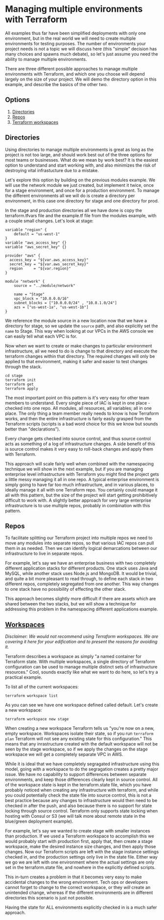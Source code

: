 # Managing multiple environments with Terraform

All examples thus far have been simplified deployments with only one environment, but in the real world we will need to create multiple environments for testing purposes. The number of environments your project needs is not a topic we will discuss here (this "simple" decision has many choices and spawns much debate), so let's just assume you need the ability to manage multiple environments.

There are three different possible approaches to manage multiple environments with Terraform, and which one you choose will depend largely on the size of your project. We will demo the directory option in this example, and describe the basics of the other two.

## Options

1) [Directories](#directories)
2) [Repos](#repos)
3) [Terraform workspaces](#workspaces)

## Directories

Using directories to manage multiple environments is great as long as the project is not too large, and should work best out of the three options for most teams or businesses. What do we mean by work best? It is the easiest option to understand and start working with, and also minimizes the risk of destroying vital infrastucture due to a mistake.

Let's explore this option by building on the previous modules example. We will use the network module we just created, but implement it twice, once for a stage environment, and once for a production environment. To manage the different environments all we will do is create a directory per environment, in this case one directory for stage and one directory for prod.

In the stage and production directories all we have done is copy the terraform.tfvars file and the example.tf file from the modules example, with a couple small changes. Let's look at stage:

```
variable "region" {
	default = "us-west-1"
}
variable "aws_access_key" {}
variable "aws_secret_key" {}

provider "aws" {
  access_key = "${var.aws_access_key}"
  secret_key = "${var.aws_secret_key}"
  region     = "${var.region}"
}

module "network" {
    source = "../module/network"

    name = "Stage"
    vpc_block = "10.0.0.0/16"
    subnet_blocks = ["10.0.0.0/24" , "10.0.1.0/24"]
    azs = ["us-west-1a", "us-west-1b"]
}
```

We reference the module source in a new location now that we have a directory for stage, so we update the `source` path, and also explicitly set the `name` to Stage. This way when looking at our VPCs in the AWS console we can easily tell what each VPC is for.

Now when we want to create or make changes to particular environment infrastructure, all we need to do is change to that directory and execute the terraform changes within that directory. The required changes will only be applied to that environment, making it safer and easier to test changes through the stack.

```
cd stage
terraform init
terraform get
terraform apply
```

The most important point on this pattern is it's very easy for other team members to understand. Every single piece of IAC is kept in one place - checked into one repo. All modules, all resources, all variables; all in one place. The only thing a team member really needs to know is how Terraform works, and then the entire infrastructure is fairly easily grasped from the Terraform scripts (scripts is a bad word choice for this we know but sounds better than "declarations").

Every change gets checked into source control, and thus source control acts as something of a log of infrastructure changes. A side benefit of this is source control makes it very easy to roll-back changes and apply them with Terraform.

This approach will scale fairly well when combined with the namespacing technique we will show in the next example, but if you are managing enterprise level infrastructure with Terraform you might find the project gets a little messy managing it all in one repo. A typical enterprise environment is simply going to have far too much infrastructure, and in various places, to ideally manage it all with one Terraform repo. You certainly could manage it all with this pattern, but the size of the project will start getting prohibitively difficult to work with. A slightly better approach for very large enterprise infrastructure is to use multiple repos, probably in combination with this pattern.

## Repos

To facilitate splitting our Terraform project into multiple repos we need to move any modules into separate repos, so that various IAC repos can pull them in as needed. Then we can identify logical demarcations between our infrastructure to live in separate repos. 

For example, let's say we have an enterprise business with two completely different application stacks for different products. One stack uses Java and MySQL, while another stack uses Node.js and MongoDB. It would be trivial, and quite a bit more pleasant to read through, to define each stack in two different repos, completely segregated from one another. This way changes to one stack have no possibility of effecting the other stack.

This approach becomes slightly more difficult if there are assets which are shared between the two stacks, but we will show a technique for addressing this problem in the namespacing different applications example.

## [Workspaces](https://www.terraform.io/docs/state/workspaces.html)

*Disclaimer: We would not recommend using Terraform workspaces. We are covering it here for your edification and to present the reasons for avoiding it.*

Terraform describes a workspace as simply "a named container for Terraform state. With multiple workspaces, a single directory of Terraform configuration can be used to manage multiple distinct sets of infrastructure resources." Cool, sounds exactly like what we want to do here, so let's try a practical example.

To list all of the current workspaces:

```
terraform workspace list
```

As you can see we have one workspace defined called default. Let's create a new workspace:

```
terraform workspace new stage
```

When creating a new workspace Terraform tells us "you're now on a new, empty workspace. Workspaces isolate their state,
so if you run `terraform plan` Terraform will not see any existing state
for this configuration." This means that any inrastructure created with the default workspace will not be seen by the stage workspace, so if we apply the changes on the stage workspace we will get a completely separate VPC in AWS. 

While it is ideal that we have completely segragated infrastructure using this model, going with a workspace to do the segragation creates a pretty major issue. We have no capability to support differences between separate environments, and keep those differences clearly kept in source control. All of the workspace state is kept in the terraform.state file, which you have probably noticed when creating any infrastructure with terraform, and while you could potentially check the state file into source control, this is not a best practice because any changes to infrastructure would then need to be checked in after the push, and also because there is no support for state locking through source control. Terraform only supports state locking when hosting with Consul or S3 (we will talk more about remote state in the blue/green deployment example). 

For example, let's say we wanted to create stage with smaller instances than production. If we used a Terraform workspace to accomplish this we would probably start with production first, apply that, then create a stage workspace, make the desired instance size changes, and then apply those changes. Now our Terraform scripts are left with the stage instance settings checked in, and the production settings only live in the state file. Either way we go we are left with one environment where the actual settings are only set in the terraform.state file, and nowhere in the explicitly defined scripts.

This in-turn creates a problem in that it becomes very easy to make accidental changes to the wrong environment. Tech ops or developers cannot forget to change to the correct workspace, or they *will* create an unintended change, whereas if the different environments are in different directories this scenario is just not possible.

Having the state for ALL environments explicitly checked in is a much safer approach.